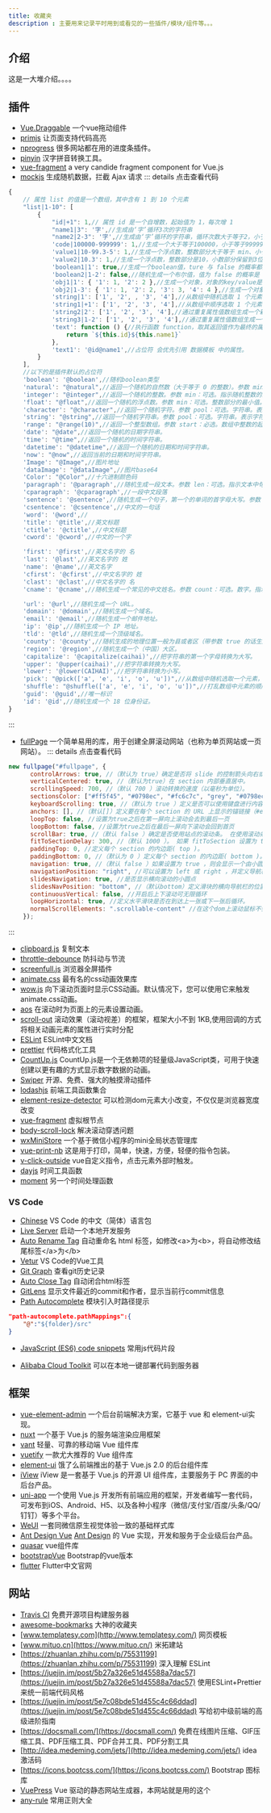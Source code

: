 ```yaml
---
title: 收藏夹
description : 主要用来记录平时用到或看见的一些插件/模块/组件等。。。
---
```

## 介绍
这是一大堆介绍。。。。

## 插件
+ [Vue.Draggable](https://github.com/SortableJS/Vue.Draggable) 一个vue拖动组件
+ [primjs](https://github.com/PrismJS/prism) 让页面支持代码高亮
+ [nprogress](https://github.com/rstacruz/nprogress) 很多网站都在用的进度条插件。
+ [pinyin](https://github.com/hotoo/pinyin) 汉字拼音转换工具。
+ [vue-fragment](https://github.com/y-nk/vue-fragment) a very candide fragment component for Vue.js
+ [mockjs](http://mockjs.com/) 生成随机数据，拦截 Ajax 请求
::: details 点击查看代码
```javascript
{
    // 属性 list 的值是一个数组，其中含有 1 到 10 个元素
    "list|1-10": [
        {
            "id|+1": 1,// 属性 id 是一个自增数，起始值为 1，每次增 1
            "name1|3": '字',//生成由‘字’循环3次的字符串
            "name2|2-3": '字',//生成由‘字’循环的字符串，循环次数大于等于2，小于等于3
            'code|100000-999999': 1,//生成一个大于等于100000，小于等于999999的整数
            'value1|10-99.3-5': 1,//生成一个浮点数，整数部分大于等于 min、小于等于 max，小数部分保留 dmin 到 dmax 位。
            'value2|10.3': 1,//生成一个浮点数，整数部分是10，小数部分保留到3位。
            'boolean1|1': true,//生成一个boolean值，ture 与 false 的概率都是1/2,
            'boolean2|1-2': false,//随机生成一个布尔值，值为 false 的概率是 1 / (1 + 2)，值为 true 的概率是 2 / (1 + 2)。
            'obj1|1': { '1': 1, '2': 2 },//生成一个对象，对象的key/value是从后面的对象中选出的一个
            'obj2|1-3': { '1': 1, '2': 2, '3': 3, '4': 4 },//生成一个对象，对象的key/value是从后面的对象中选出的1到3个
            'string|1': ['1', '2', , '3', '4'],//从数组中随机选取 1 个元素，作为最终值。
            'string1|+1': ['1', '2', '3', '4'],//从数组中顺序选取 1 个元素，作为最终值。
            'string2|2': ['1', '2', '3', '4'],//通过重复属性值数组生成一个新数组，重复次数为2。
            'string3|1-2': ['1', '2', '3', '4'],//通过重复属性值数组生成一个新数组，重复次数大于等于1，小于等于2。
            'text': function () {//执行函数 function，取其返回值作为最终的属性值，函数的上下文为属性 'name' 所在的对象。
                return `${this.id}${this.name1}`
            },
            'text1': '@id@name1',//占位符 会优先引用 数据模板 中的属性。
        }
    ],
    //以下的是插件默认的占位符
    'boolean': '@boolean',//随机boolean类型
    'natural': "@natural",//返回一个随机的自然数（大于等于 0 的整数）。参数 min：可选。指示随机自然数的最小值。默认值为 0。 参数 max：可选。指示随机自然数的最小值。默认值为 9007199254740992。
    'integer': "@integer",//返回一个随机的整数。参数 min：可选。指示随机整数的最小值。默认值为 -9007199254740992。参数 max：可选。指示随机整数的最大值。默认值为 9007199254740992。
    'float': "@float",//返回一个随机的浮点数。参数 min：可选。整数部分的最小值。默认值为 -9007199254740992。参数 max：可选。整数部分的最大值。默认值为 9007199254740992。参数 dmin：可选。小数部分位数的最小值。默认值为 0。参数 dmin：可选。小数部分位数的最大值。默认值为 17。
    'character': "@character",//返回一个随机字符。参数 pool：可选。字符串。表示字符池，将从中选择一个字符返回。
    'string': "@string",//返回一个随机字符串。参数 pool：可选。字符串。表示字符池，将从中选择一个字符返回。参数 min：可选。随机字符串的最小长度。默认值为 3。 参数 max：可选。随机字符串的最大长度。默认值为 7。
    'range': "@range(10)",//返回一个整型数组。参数 start：必选。数组中整数的起始值。 参数 stop：可选。数组中整数的结束值（不包含在返回值中）。 参数 step：可选。数组中整数之间的步长。默认值为 1。
    'date': "@date",//返回一个随机的日期字符串。
    'time': "@time",//返回一个随机的时间字符串。
    'datetime': "@datetime",//返回一个随机的日期和时间字符串。
    'now': "@now",//返回当前的日期和时间字符串。
    'Image': "@Image",//图片地址
    'dataImage': "@dataImage",//图片base64
    'Color': "@Color",//十六进制颜色码
    'paragraph': '@paragraph',//随机生成一段文本。参数 len：可选。指示文本中句子的个数。默认值为 3 到 7 之间的随机数。参数 min：可选。指示文本中句子的最小个数。默认值为 3。参数 max：可选。指示文本中句子的最大个数。默认值为 7。
    'cparagraph': '@cparagraph',//一段中文段落
    'sentence': '@sentence',//随机生成一个句子，第一个的单词的首字母大写。参数 len：可选。指示句子中单词的个数。默认值为 12 到 18 之间的随机数。参数 min：可选。指示句子中单词的最小个数。默认值为 12。参数 max：可选。指示句子中单词的最大个数。默认值为 18。
    'csentence': '@csentence',//中文的一句话
    'word': '@word',//
    'title': '@title',//英文标题
    'ctitle': '@ctitle',//中文标题
    'cword': '@cword',//中文的一个字

    'first': '@first',//英文名字的 名
    'last': '@last',//英文名字的 姓
    'name': '@name',//英文名字
    'cfirst': '@cfirst',//中文名字的 姓
    'clast': '@clast',//中文名字的 名
    'cname': '@cname',//随机生成一个常见的中文姓名。参数 count：可选。数字。指示姓名的字数，默认为 2 个或 3 个字的随机姓名。

    'url': '@url',//随机生成一个 URL。
    'domain': '@domain',//随机生成一个域名。
    'email': '@email',//随机生成一个邮件地址。
    'ip': '@ip',//随机生成一个 IP 地址。
    'tld': '@tld',//随机生成一个顶级域名。
    'county': '@county',//随机生成的地理位置一般为县或者区（带参数 true 的话生成省市区）
    'region': '@region',//随机生成一个（中国）大区。
    'capitalize': '@capitalize(caihai)',//把字符串的第一个字母转换为大写。
    'upper': '@upper(caihai)',//把字符串转换为大写。
    'lower': '@lower(CAIHAI)',//把字符串转换为小写。
    'pick': "@pick(['a', 'e', 'i', 'o', 'u'])",//从数组中随机选取一个元素，并返回。
    'shuffle': "@shuffle(['a', 'e', 'i', 'o', 'u'])",//打乱数组中元素的顺序，并返回。
    'guid': '@guid',//唯一标识
    'id': '@id',//随机生成一个 18 位身份证。
}
```
:::
+ [fullPage](https://alvarotrigo.com/fullPage/zh/) 一个简单易用的库，用于创建全屏滚动网站（也称为单页网站或一页网站）。
::: details 点击查看代码
```js
new fullpage("#fullpage", {
      controlArrows: true, //（默认为 true）确定是否将 slide 的控制箭头向右或向左移动。
      verticalCentered: true, //（默认为true）在 section 内部垂直居中。
      scrollingSpeed: 700, //（默认 700 ）滚动转换的速度（以毫秒为单位）。
      sectionsColor: ["#ff5f45", "#0798ec", "#fc6c7c", "grey", "#0798ec"], //为每个 section 定义 CSS background-color 属性。
      keyboardScrolling: true, //（默认为 true ）定义是否可以使用键盘进行内容滑动。
      anchors: [], //（默认[]）定义要在每个 section 的 URL 上显示的锚链接（#example）。
      loopTop: false, //设置为true之后在第一屏向上滚动会去到最后一页
      loopBottom: false, //设置为true之后在最后一屏向下滚动会回到首页
      scrollBar: true, //（默认 false ）确定是否使用站点的滚动条。 在使用滚动条的情况下，autoScrolling 功能仍将按预期工作。 用户也可以使用滚动条自由滚动网站，当滚动完成时，fullPage.js 将适配屏幕上的部分。
      fitToSectionDelay: 300, //（默认 1000 ）。 如果 fitToSection 设置为 true ，则延迟 以毫秒为单位进行拟合。
      paddingTop: 0, //定义每个 section 的内边距( top )。
      paddingBottom: 0, //（默认为 0 ）定义每个 section 的内边距( bottom )。 有利于有固定页脚的情况。
      navigation: true, //（默认 false ）如果设置为 true ，则会显示一个由小圆圈组成的导航栏。
      navigationPosition: "right", //可以设置为 left 或 right ，并定义导航栏显示的位置（如果使用的话）。
      slidesNavigation: true, //是否显示横向滚动的小圆点
      slidesNavPosition: "bottom", //（默认bottom）定义滑块的横向导航栏的位置。 值为 top 和 bottom 。 您可能需要修改 CSS 样式以确定从顶部或底部距离以及任何其他样式（如颜色）。
      continuousVertical: false, //开启后上下滚动可无限循环
      loopHorizontal: true, //定义水平滑块是否在到达上一张或下一张后循环。
      normalScrollElements: ".scrollable-content" //在这个dom上滚动鼠标不会导致切屏
    });
```
:::
+ [clipboard.js](http://www.clipboardjs.cn/) 复制文本
+ [throttle-debounce](https://www.npmjs.com/package/throttle-debounce) 防抖动与节流
+ [screenfull.js](https://github.com/sindresorhus/screenfull.js) 浏览器全屏插件
+ [animate.css](https://daneden.github.io/animate.css/) 最有名的css动画效果库
+ [wow.js](https://www.npmjs.com/package/wow.js) 向下滚动页面时显示CSS动画。默认情况下，您可以使用它来触发animate.css动画。
+ [aos](https://www.npmjs.com/package/aos) 在滚动时为页面上的元素设置动画。
+ [scroll-out](https://github.com/scroll-out/scroll-out) 滚动效果（滚动视差）的框架，框架大小不到 1KB,使用回调的方式将相关动画元素的属性进行实时分配
+ [ESLint](https://eslint.bootcss.com/) ESLint中文文档
+ [prettier](https://prettier.io/) 代码格式化工具
+ [CountUp.js](https://inorganik.github.io/countUp.js/) CountUp.js是一个无依赖项的轻量级JavaScript类，可用于快速创建以更有趣的方式显示数字数据的动画。
+ [Swiper](https://www.swiper.com.cn/) 开源、免费、强大的触摸滑动插件
+ [lodashjs](https://www.lodashjs.com/) 前端工具函数集合
+ [element-resize-detector](https://www.npmjs.com/package/element-resize-detector) 可以检测dom元素大小改变，不仅仅是浏览器宽度改变
+ [vue-fragment](https://github.com/Thunberg087/vue-fragment#readme) 虚拟根节点
+ [body-scroll-lock](https://github.com/willmcpo/body-scroll-lock) 解决滚动穿透问题
+ [wxMiniStore](https://github.com/xiaoyao96/wxMiniStore) 一个基于微信小程序的mini全局状态管理库
+ [vue-print-nb](https://www.npmjs.com/package/vue-print-nb) 这是用于打印，简单，快速，方便，轻便的指令包装。
+ [v-click-outside](https://www.npmjs.com/package/v-click-outside) vue自定义指令，点击元素外部时触发。
+ [dayjs](https://dayjs.fenxianglu.cn/) 时间工具函数
+ [moment](https://momentjs.com/) 另一个时间处理函数
### VS Code
+ [Chinese](https://marketplace.visualstudio.com/items?itemName=MS-CEINTL.vscode-language-pack-zh-hans) VS Code 的中文（简体）语言包
+ [Live Server](https://marketplace.visualstudio.com/items?itemName=ritwickdey.LiveServer) 启动一个本地开发服务
+ [Auto Rename Tag](https://marketplace.visualstudio.com/items?itemName=formulahendry.auto-rename-tag) 自动重命名 html 标签，如修改\<a>为\<b>，将自动修改结尾标签\</a>为\</b>
+ [Vetur](https://marketplace.visualstudio.com/items?itemName=octref.vetur) VS Code的Vue工具
+ [Git Graph](https://marketplace.visualstudio.com/items?itemName=mhutchie.git-graph) 查看git历史记录
+ [Auto Close Tag](https://marketplace.visualstudio.com/items?itemName=formulahendry.auto-close-tag) 自动闭合html标签
+ [GitLens](https://marketplace.visualstudio.com/items?itemName=eamodio.gitlens) 显示文件最近的commit和作者，显示当前行commit信息
+ [Path Autocomplete](https://marketplace.visualstudio.com/items?itemName=ionutvmi.path-autocomplete) 模块引入时路径提示
``` json
"path-autocomplete.pathMappings":{
    "@":"${folder}/src"
}
```
+ [JavaScript (ES6) code snippets](https://marketplace.visualstudio.com/items?itemName=xabikos.JavaScriptSnippets) 常用js代码片段

+ [Alibaba Cloud Toolkit](https://marketplace.visualstudio.com/items?itemName=alibabacloud-cloudtoolkit.toolkit-vscode) 可以在本地一键部署代码到服务器
## 框架
+ [vue-element-admin](https://panjiachen.gitee.io/vue-element-admin-site/zh/) 一个后台前端解决方案，它基于 vue 和 element-ui实现。
+ [nuxt](https://www.nuxtjs.cn/) 一个基于 Vue.js 的服务端渲染应用框架
+ [vant](https://youzan.github.io/vant/#/zh-CN/) 轻量、可靠的移动端 Vue 组件库
+ [vuetify](https://vuetifyjs.com/) 一款尤大推荐的 Vue 组件库
+ [element-ui](https://element.eleme.cn/#/zh-CN) 饿了么前端推出的基于 Vue.js 2.0 的后台组件库
+ [iView](http://v1.iviewui.com/) iView 是一套基于 Vue.js 的开源 UI 组件库，主要服务于 PC 界面的中后台产品。
+ [uni-app](https://uniapp.dcloud.io/) 一个使用 Vue.js 开发所有前端应用的框架，开发者编写一套代码，可发布到iOS、Android、H5、以及各种小程序（微信/支付宝/百度/头条/QQ/钉钉）等多个平台。
+ [WeUI](https://github.com/Tencent/weui) 一套同微信原生视觉体验一致的基础样式库
+ [Ant Design Vue](https://www.antdv.com/docs/vue/introduce-cn/)  [Ant Design](https://ant.design/index-cn) 的 Vue 实现，开发和服务于企业级后台产品。
+ [quasar](http://www.quasarchs.com/) vue组件库
+ [bootstrapVue](https://code.z01.com/bootstrap-vue/) Bootstrap的vue版本
+ [flutter](http://flutter.axuer.com/) Flutter中文官网

## 网站
+ [Travis CI](https://travis-ci.org/) 免费开源项目构建服务器
+ [awesome-bookmarks](https://panjiachen.github.io/awesome-bookmarks/) 大神的收藏夹
+ [www.templatesy.com](http://www.templatesy.com/) 网页模板
+ [www.mituo.cn](https://www.mituo.cn/) 米拓建站
+ [https://zhuanlan.zhihu.com/p/75531199](https://zhuanlan.zhihu.com/p/75531199) 深入理解 ESLint
+ [https://juejin.im/post/5b27a326e51d45588a7dac57](https://juejin.im/post/5b27a326e51d45588a7dac57) 使用ESLint+Prettier来统一前端代码风格
+ [https://juejin.im/post/5e7c08bde51d455c4c66ddad](https://juejin.im/post/5e7c08bde51d455c4c66ddad) 写给初中级前端的高级进阶指南
+ [https://docsmall.com/](https://docsmall.com/) 免费在线图片压缩、GIF压缩工具、PDF压缩工具、PDF合并工具、PDF分割工具
+ [http://idea.medeming.com/jets/](http://idea.medeming.com/jets/) idea激活码
+ [https://icons.bootcss.com/](https://icons.bootcss.com/) Bootstrap 图标库
+ [VuePress](https://vuepress.vuejs.org/zh/) Vue 驱动的静态网站生成器，本网站就是用的这个
+ [any-rule](https://any86.github.io/any-rule/) 常用正则大全